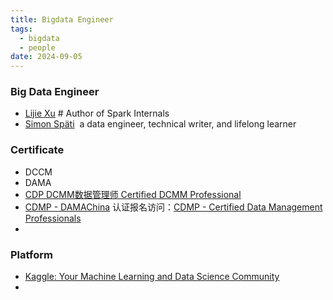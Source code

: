 ```yaml
---
title: Bigdata Engineer
tags:
  - bigdata
  - people
date: 2024-09-05
---
```

### Big Data Engineer

- [Lijie Xu](https://github.com/JerryLead) # Author of Spark Internals 
- [Simon Späti](https://www.ssp.sh/)  a data engineer, technical writer, and lifelong learner



### Certificate

- DCCM
- DAMA
- [CDP DCMM数据管理师 Certified DCMM Professional](http://www.i-cdp.com/html/web/introduce/index.html)
- [CDMP - DAMAChina](http://dmbok.dama.org.cn/wk/index.php/CDMP) 认证报名访问：[CDMP - Certified Data Management Professionals](https://cdmp.info/)
- 

###  Platform

- [Kaggle: Your Machine Learning and Data Science Community](https://www.kaggle.com/)
- 